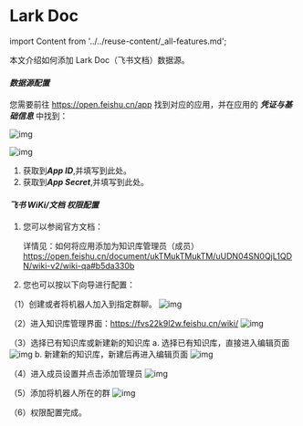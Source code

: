 # Lark Doc
import Content from '../../reuse-content/_all-features.md';

<Content />

本文介绍如何添加 Lark Doc（飞书文档）数据源。

#### ***数据源配置***

您需要前往 https://open.feishu.cn/app 找到对应的应用，并在应用的 ***凭证与基础信息*** 中找到：

![img](https://tapdata-bucket-01.oss-cn-beijing.aliyuncs.com/FeiShu/doc/findApp.PNG)

![img](https://tapdata-bucket-01.oss-cn-beijing.aliyuncs.com/FeiShu/doc/appIdAndSecret.PNG)

1. 获取到***App ID***,并填写到此处。
2. 获取到***App Secret***,并填写到此处。

#### ***飞书 WiKi/文档 权限配置***

1. 您可以参阅官方文档：

   详情见：如何将应用添加为知识库管理员（成员） https://open.feishu.cn/document/ukTMukTMukTM/uUDN04SN0QjL1QDN/wiki-v2/wiki-qa#b5da330b

2. 您也可以按以下向导进行配置：

（1）创建或者将机器人加入到指定群聊。 ![img](https://tapdata-bucket-01.oss-cn-beijing.aliyuncs.com/lark-doc/doc/robot.PNG)

（2）进入知识库管理界面：https://fvs22k9l2w.feishu.cn/wiki/ ![img](https://tapdata-bucket-01.oss-cn-beijing.aliyuncs.com/lark-doc/doc/home.PNG)

（3）选择已有知识库或新建新的知识库 a. 选择已有知识库，直接进入编辑页面 ![img](https://tapdata-bucket-01.oss-cn-beijing.aliyuncs.com/lark-doc/doc/chiose-wiki.PNG) b. 新建新的知识库，新建后再进入编辑页面 ![img](https://tapdata-bucket-01.oss-cn-beijing.aliyuncs.com/lark-doc/doc/new-wiki.PNG)

（4）进入成员设置并点击添加管理员 ![img](https://tapdata-bucket-01.oss-cn-beijing.aliyuncs.com/lark-doc/doc/config-1.PNG)

（5）添加将机器人所在的群 ![img](https://tapdata-bucket-01.oss-cn-beijing.aliyuncs.com/lark-doc/doc/config-2.PNG)

（6）权限配置完成。